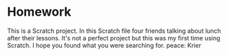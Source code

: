 # Homework 

This is a Scratch project. In this Scratch file four friends talking about lunch after their lessons. It's not a perfect project but this was my first time using Scratch. I hope you found what you were searching for.
peace: Krier
